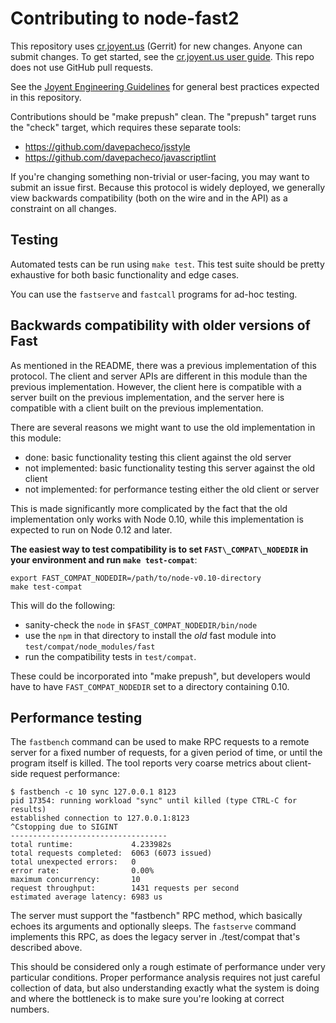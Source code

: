# Contributing to node-fast2

This repository uses [cr.joyent.us](https://cr.joyent.us) (Gerrit) for new
changes.  Anyone can submit changes.  To get started, see the [cr.joyent.us user
guide](https://github.com/joyent/joyent-gerrit/blob/master/docs/user/README.md).
This repo does not use GitHub pull requests.

See the [Joyent Engineering
Guidelines](https://github.com/joyent/eng/blob/master/docs/index.md) for general
best practices expected in this repository.

Contributions should be "make prepush" clean.  The "prepush" target runs the
"check" target, which requires these separate tools:

* https://github.com/davepacheco/jsstyle
* https://github.com/davepacheco/javascriptlint

If you're changing something non-trivial or user-facing, you may want to submit
an issue first.  Because this protocol is widely deployed, we generally view
backwards compatibility (both on the wire and in the API) as a constraint on all
changes.


## Testing

Automated tests can be run using `make test`.  This test suite should be pretty
exhaustive for both basic functionality and edge cases.

You can use the `fastserve` and `fastcall` programs for ad-hoc testing.


## Backwards compatibility with older versions of Fast

As mentioned in the README, there was a previous implementation of this
protocol.  The client and server APIs are different in this module than the
previous implementation.  However, the client here is compatible with a server
built on the previous implementation, and the server here is compatible with a
client built on the previous implementation.

There are several reasons we might want to use the old implementation in this
module:

* done: basic functionality testing this client against the old server
* not implemented: basic functionality testing this server against the old
  client
* not implemented: for performance testing either the old client or server

This is made significantly more complicated by the fact that the old
implementation only works with Node 0.10, while this implementation is expected
to run on Node 0.12 and later.

**The easiest way to test compatibility is to set `FAST\_COMPAT\_NODEDIR` in
your environment and run `make test-compat`**:

    export FAST_COMPAT_NODEDIR=/path/to/node-v0.10-directory
    make test-compat

This will do the following:

* sanity-check the `node` in `$FAST_COMPAT_NODEDIR/bin/node`
* use the `npm` in that directory to install the _old_ fast module into
  `test/compat/node_modules/fast`
* run the compatibility tests in `test/compat`.

These could be incorporated into "make prepush", but developers would have to
have `FAST_COMPAT_NODEDIR` set to a directory containing 0.10.


## Performance testing

The `fastbench` command can be used to make RPC requests to a remote server
for a fixed number of requests, for a given period of time, or until the program
itself is killed.  The tool reports very coarse metrics about client-side
request performance:

    $ fastbench -c 10 sync 127.0.0.1 8123
    pid 17354: running workload "sync" until killed (type CTRL-C for results)
    established connection to 127.0.0.1:8123
    ^Cstopping due to SIGINT
    -----------------------------------
    total runtime:             4.233982s
    total requests completed:  6063 (6073 issued)
    total unexpected errors:   0
    error rate:                0.00%
    maximum concurrency:       10
    request throughput:        1431 requests per second
    estimated average latency: 6983 us

The server must support the "fastbench" RPC method, which basically echoes its
arguments and optionally sleeps.  The `fastserve` command implements this RPC,
as does the legacy server in ./test/compat that's described above.

This should be considered only a rough estimate of performance under very
particular conditions.  Proper performance analysis requires not just careful
collection of data, but also understanding exactly what the system is doing and
where the bottleneck is to make sure you're looking at correct numbers.
